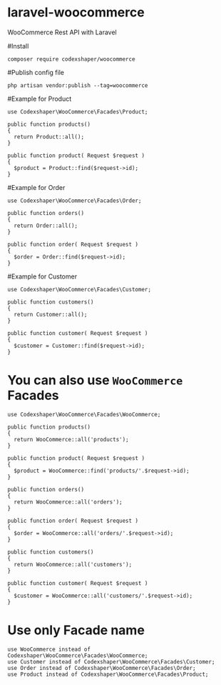 # laravel-woocommerce
WooCommerce Rest API with Laravel

#Install

```
composer require codexshaper/woocommerce
```

#Publish config file

```
php artisan vendor:publish --tag=woocommerce
```

#Example for Product

```
use Codexshaper\WooCommerce\Facades\Product;

public function products()
{
  return Product::all();
}

public function product( Request $request )
{
  $product = Product::find($request->id);
}
```

#Example for Order

```
use Codexshaper\WooCommerce\Facades\Order;

public function orders()
{
  return Order::all();
}

public function order( Request $request )
{
  $order = Order::find($request->id);
}
```

#Example for Customer

```
use Codexshaper\WooCommerce\Facades\Customer;

public function customers()
{
  return Customer::all();
}

public function customer( Request $request )
{
  $customer = Customer::find($request->id);
}

```

# You can also use ```WooCommerce``` Facades

```
use Codexshaper\WooCommerce\Facades\WooCommerce;

public function products()
{
  return WooCommerce::all('products');
}

public function product( Request $request )
{
  $product = WooCommerce::find('products/'.$request->id);
}

public function orders()
{
  return WooCommerce::all('orders');
}

public function order( Request $request )
{
  $order = WooCommerce::all('orders/'.$request->id);
}

public function customers()
{
  return WooCommerce::all('customers');
}

public function customer( Request $request )
{
  $customer = WooCommerce::all('customers/'.$request->id);
}
```

# Use only Facade name

```
use WooCommerce instead of Codexshaper\WooCommerce\Facades\WooCommerce;
use Customer instead of Codexshaper\WooCommerce\Facades\Customer;
use Order instead of Codexshaper\WooCommerce\Facades\Order;
use Product instead of Codexshaper\WooCommerce\Facades\Product;
```

